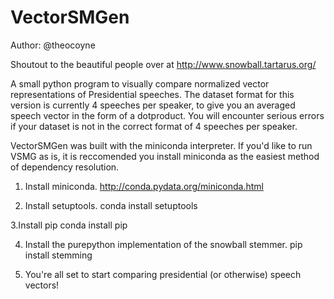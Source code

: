 VectorSMGen
===========
Author: @theocoyne

Shoutout to the beautiful people over at http://www.snowball.tartarus.org/

A small python program to visually compare normalized vector representations of Presidential speeches. The dataset format for this
version is currently 4 speeches per speaker, to give you an averaged speech vector in the form of a dotproduct. You will 
encounter serious errors if your dataset is not in the correct format of 4 speeches per speaker.

VectorSMGen was built with the miniconda interpreter. If you'd like to run VSMG as is, it is reccomended you install miniconda
as the easiest method of dependency resolution. 

1. Install miniconda. 
http://conda.pydata.org/miniconda.html

2. Install setuptools.
conda install setuptools

3.Install pip
conda install pip

4. Install the purepython implementation of the snowball stemmer. 
pip install stemming

5. You're all set to start comparing presidential (or otherwise) speech vectors!
